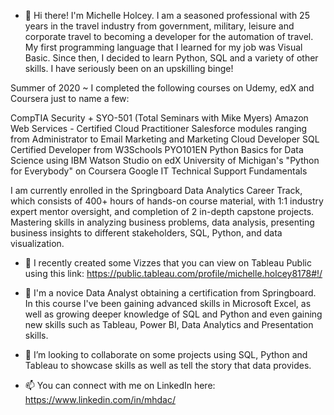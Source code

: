 - 👋 Hi there! I'm Michelle Holcey. I am a seasoned professional with 25 years in the travel industry from government, military, leisure and corporate travel to becoming a developer for the automation of travel. My first programming language that I learned for my job was Visual Basic. Since then, I decided to learn Python, SQL and a variety of other skills. I have seriously been on an upskilling binge!  

Summer of 2020 ~ I completed the following courses on Udemy, edX and Coursera just to name a few:

CompTIA Security + SYO-501 (Total Seminars with Mike Myers)
Amazon Web Services - Certified Cloud Practitioner
Salesforce modules ranging from Administrator to Email Marketing and Marketing Cloud Developer
SQL Certified Developer from W3Schools
PYO101EN Python Basics for Data Science using IBM Watson Studio on edX
University of Michigan's "Python for Everybody" on Coursera
Google IT Technical Support Fundamentals

I am currently enrolled in the Springboard Data Analytics Career Track, which consists of 400+ hours of hands-on course material, with 1:1 industry expert mentor oversight, and completion of 2 in-depth capstone projects. Mastering skills in analyzing business problems, data analysis, presenting business insights to different stakeholders, SQL, Python, and data visualization. 

- 👀 I recently created some Vizzes that you can view on Tableau Public using this link: https://public.tableau.com/profile/michelle.holcey8178#!/

- 🌱 I'm a novice Data Analyst obtaining a certification from Springboard. In this course I've been gaining advanced skills in Microsoft Excel, 
as well as growing deeper knowledge of SQL and Python and even gaining new skills such as Tableau, Power BI, Data Analytics and Presentation skills. 

- 💞️ I’m looking to collaborate on some projects using SQL, Python and Tableau to showcase skills as well as tell the story that data provides.

- 📫 You can connect with me on LinkedIn here: https://www.linkedin.com/in/mhdac/
